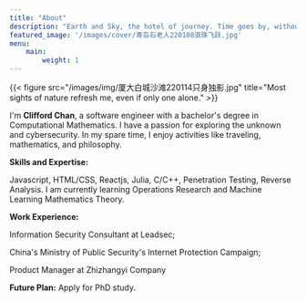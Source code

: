 ```yaml
---
title: "About"
description: "Earth and Sky, the hotel of journey. Time goes by, without any delay."
featured_image: '/images/cover/青岛石老人220108浪珠飞跃.jpg'
menu:
    main:
        weight: 1 
---
```

{{< figure src="/images/img/厦大白城沙滩220114只身独影.jpg" title="Most sights of nature refresh me, even if only one alone." >}}

I'm **Clifford Chan**, a software engineer with a bachelor's degree in Computational Mathematics. I have a passion for exploring the unknown and cybersecurity. In my spare time, I enjoy activities like traveling, mathematics, and philosophy.


**Skills and Expertise:**

Javascript, HTML/CSS, Reactjs, Julia, C/C++, Penetration Testing, Reverse Analysis. I am currently learning Operations Research and Machine Learning Mathematics Theory.


**Work Experience:**

Information Security Consultant at Leadsec;

China's Ministry of Public Security's Internet Protection Campaign;

Product Manager at Zhizhangyi Company

**Future Plan:**
Apply for PhD study.


